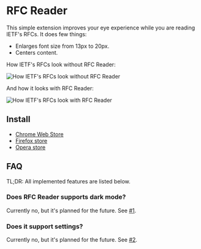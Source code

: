 # RFC Reader

This simple extension improves your eye experience while you are reading IETF's RFCs. It does few things:

* Enlarges font size from 13px to 20px.
* Centers content.

How IETF's RFCs look without RFC Reader:

![How IETF's RFCs look without RFC Reader](https://user-images.githubusercontent.com/12474739/96355836-2641b280-10ef-11eb-9c55-0838d34cc89d.png)

And how it looks with RFC Reader:

![How IETF's RFCs look with RFC Reader](https://user-images.githubusercontent.com/12474739/96355846-496c6200-10ef-11eb-9aa6-489d62ae1821.png)

## Install

* [Chrome Web Store](https://chrome.google.com/webstore/detail/jhmoebgbkkbpdmmigmdmbbdbpolnddod)
* [Firefox store](https://addons.mozilla.org/en-US/firefox/addon/rfc-reader/)
* [Opera store](https://addons.opera.com/en/extensions/details/rfc-reader/)

## FAQ

TL;DR: All implemented features are listed below.

### Does RFC Reader supports dark mode?

Currently no, but it's planned for the future. See [#1](https://github.com/neluzhin/rfc-reader/issues/1).

### Does it support settings?

Currently no, but it's planned for the future. See [#2](https://github.com/neluzhin/rfc-reader/issues/2).

